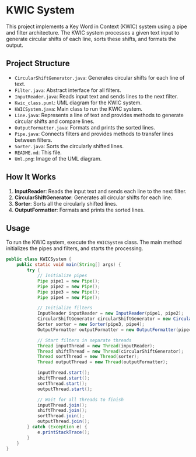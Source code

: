 # KWIC System

This project implements a Key Word in Context (KWIC) system using a pipe and filter architecture. The KWIC system processes a given text input to generate circular shifts of each line, sorts these shifts, and formats the output.

## Project Structure

- `CircularShiftGenerator.java`: Generates circular shifts for each line of text.
- `Filter.java`: Abstract interface for all filters.
- `InputReader.java`: Reads input text and sends lines to the next filter.
- `Kwic_class.puml`: UML diagram for the KWIC system.
- `KWICSystem.java`: Main class to run the KWIC system.
- `Line.java`: Represents a line of text and provides methods to generate circular shifts and compare lines.
- `OutputFormatter.java`: Formats and prints the sorted lines.
- `Pipe.java`: Connects filters and provides methods to transfer lines between filters.
- `Sorter.java`: Sorts the circularly shifted lines.
- `README.md`: This file.
- `Uml.png`: Image of the UML diagram.

## How It Works

1. **InputReader**: Reads the input text and sends each line to the next filter.
2. **CircularShiftGenerator**: Generates all circular shifts for each line.
3. **Sorter**: Sorts all the circularly shifted lines.
4. **OutputFormatter**: Formats and prints the sorted lines.

## Usage

To run the KWIC system, execute the `KWICSystem` class. The main method initializes the pipes and filters, and starts the processing.

```java
public class KWICSystem {
    public static void main(String[] args) {
        try {
            // Initialize pipes
            Pipe pipe1 = new Pipe();
            Pipe pipe2 = new Pipe();
            Pipe pipe3 = new Pipe();
            Pipe pipe4 = new Pipe();

            // Initialize filters
            InputReader inputReader = new InputReader(pipe1, pipe2);
            CircularShiftGenerator circularShiftGenerator = new CircularShiftGenerator(pipe2, pipe3);
            Sorter sorter = new Sorter(pipe3, pipe4);
            OutputFormatter outputFormatter = new OutputFormatter(pipe4, null);

            // Start filters in separate threads
            Thread inputThread = new Thread(inputReader);
            Thread shiftThread = new Thread(circularShiftGenerator);
            Thread sortThread = new Thread(sorter);
            Thread outputThread = new Thread(outputFormatter);

            inputThread.start();
            shiftThread.start();
            sortThread.start();
            outputThread.start();

            // Wait for all threads to finish
            inputThread.join();
            shiftThread.join();
            sortThread.join();
            outputThread.join();
        } catch (Exception e) {
            e.printStackTrace();
        }
    }
}